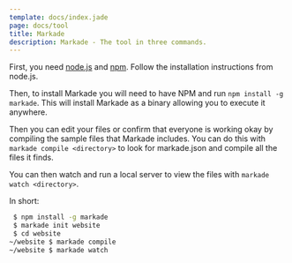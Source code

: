 ```yaml
---
template: docs/index.jade
page: docs/tool
title: Markade
description: Markade - The tool in three commands.
---
```


First, you need [node.js](http://nodejs.org) and [npm](http://npmjs.com). Follow the installation instructions from node.js.

Then, to install Markade you will need to have NPM and run `npm install -g markade`. This will install Markade as a binary
allowing you to execute it anywhere.

Then you can edit your files or confirm that everyone is working okay by compiling the sample files that Markade includes.
You can do this with `markade compile <directory>` to look for markade.json and compile all the files it finds.

You can then watch and run a local server to view the files with `markade watch <directory>`.

In short:

```bash
 $ npm install -g markade
 $ markade init website
 $ cd website
~/website $ markade compile
~/website $ markade watch
```